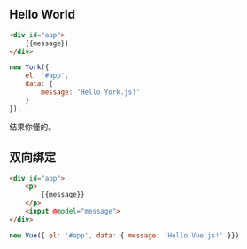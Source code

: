 ## Hello World

```html
<div id="app">
    {{message}}
</div>
```

```javascript
new York({
    el: '#app', 
    data: { 
        message: 'Hello York.js!'
    }
});
```

结果你懂的。

## 双向绑定

```html
<div id="app">
    <p>
        {{message}}
    </p>
    <input @model="message">
</div>
```

```javascript
new Vue({ el: '#app', data: { message: 'Hello Vue.js!' }})

```